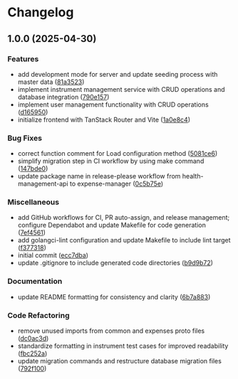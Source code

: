 # Changelog

## 1.0.0 (2025-04-30)


### Features

* add development mode for server and update seeding process with master data ([81a3523](https://github.com/atreya2011/expense-manager/commit/81a3523acd91c4f60054ca6956f85b11f8a56efe))
* implement instrument management service with CRUD operations and database integration ([790e157](https://github.com/atreya2011/expense-manager/commit/790e15766337802ebba5b4cb16a6dc0ee34b3105))
* implement user management functionality with CRUD operations ([d165950](https://github.com/atreya2011/expense-manager/commit/d16595093bf9db151134c677fdf61a303735b630))
* initialize frontend with TanStack Router and Vite ([1a0e8c4](https://github.com/atreya2011/expense-manager/commit/1a0e8c45e7265ad936776e1de9ed8d510be19068))


### Bug Fixes

* correct function comment for Load configuration method ([5081ce6](https://github.com/atreya2011/expense-manager/commit/5081ce6a5fc123d7be7c3b7ee95ebc31f87b0dd2))
* simplify migration step in CI workflow by using make command ([147bde0](https://github.com/atreya2011/expense-manager/commit/147bde04680bf6cb6aef9c984c7b2eb835eebf82))
* update package name in release-please workflow from health-management-api to expense-manager ([0c5b75e](https://github.com/atreya2011/expense-manager/commit/0c5b75e59a0689e7a78164b318c8f9f7f65d16ef))


### Miscellaneous

* add GitHub workflows for CI, PR auto-assign, and release management; configure Dependabot and update Makefile for code generation ([7ef4561](https://github.com/atreya2011/expense-manager/commit/7ef456134d06b18a950b8e0a926747716e76360d))
* add golangci-lint configuration and update Makefile to include lint target ([f377318](https://github.com/atreya2011/expense-manager/commit/f3773187b79698f7b0c37c849c5b444cf308512e))
* initial commit ([ecc7dba](https://github.com/atreya2011/expense-manager/commit/ecc7dba913295c7d43040aa6fd802309aaeb236e))
* update .gitignore to include generated code directories ([b9d9b72](https://github.com/atreya2011/expense-manager/commit/b9d9b72e80f2aa5b519aa46888f3a1414936b930))


### Documentation

* update README formatting for consistency and clarity ([6b7a883](https://github.com/atreya2011/expense-manager/commit/6b7a883e334f4c0e1f8ce32ee6f05417941c717b))


### Code Refactoring

* remove unused imports from common and expenses proto files ([dc0ac3d](https://github.com/atreya2011/expense-manager/commit/dc0ac3d78e015f6b3752955ac738f945839fe537))
* standardize formatting in instrument test cases for improved readability ([fbc252a](https://github.com/atreya2011/expense-manager/commit/fbc252a8da2d80d77a1fa2022632ef60fb4e839a))
* update migration commands and restructure database migration files ([792f100](https://github.com/atreya2011/expense-manager/commit/792f100331c38799ea135760851afcd157f2ecf3))
